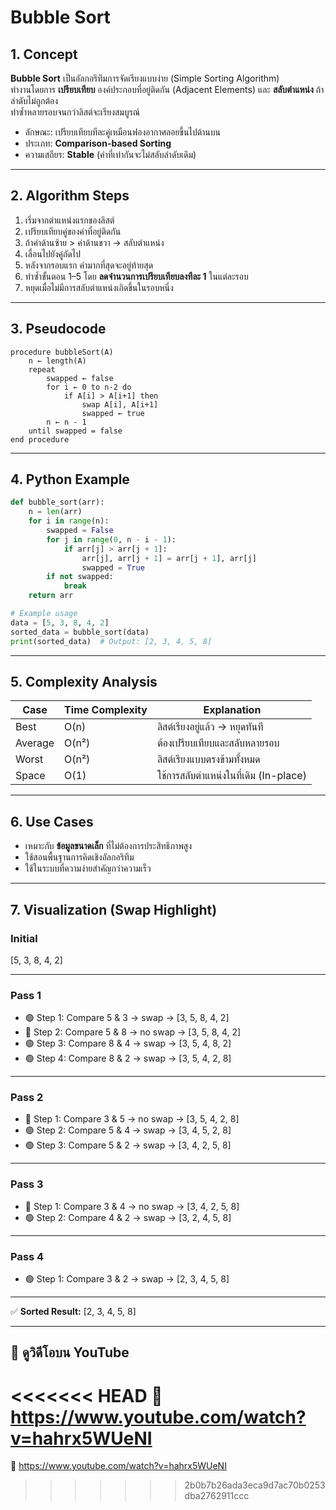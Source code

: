 # Bubble Sort

## 1. Concept
**Bubble Sort** เป็นอัลกอริทึมการจัดเรียงแบบง่าย (Simple Sorting Algorithm)  
ทำงานโดยการ **เปรียบเทียบ** องค์ประกอบที่อยู่ติดกัน (Adjacent Elements) และ **สลับตำแหน่ง** ถ้าลำดับไม่ถูกต้อง  
ทำซ้ำหลายรอบจนกว่าลิสต์จะเรียงสมบูรณ์

- ลักษณะ: เปรียบเทียบทีละคู่เหมือนฟองอากาศลอยขึ้นไปด้านบน
- ประเภท: **Comparison-based Sorting**
- ความเสถียร: **Stable** (ค่าที่เท่ากันจะไม่สลับลำดับเดิม)

---

## 2. Algorithm Steps
1. เริ่มจากตำแหน่งแรกของลิสต์
2. เปรียบเทียบคู่ของค่าที่อยู่ติดกัน
3. ถ้าค่าด้านซ้าย > ค่าด้านขวา → สลับตำแหน่ง
4. เลื่อนไปยังคู่ถัดไป
5. หลังจากรอบแรก ค่ามากที่สุดจะอยู่ท้ายสุด
6. ทำซ้ำขั้นตอน 1–5 โดย **ลดจำนวนการเปรียบเทียบลงทีละ 1** ในแต่ละรอบ
7. หยุดเมื่อไม่มีการสลับตำแหน่งเกิดขึ้นในรอบหนึ่ง

---

## 3. Pseudocode
```
procedure bubbleSort(A)
    n ← length(A)
    repeat
        swapped ← false
        for i ← 0 to n-2 do
            if A[i] > A[i+1] then
                swap A[i], A[i+1]
                swapped ← true
        n ← n - 1
    until swapped = false
end procedure
```

---

## 4. Python Example
```python
def bubble_sort(arr):
    n = len(arr)
    for i in range(n):
        swapped = False
        for j in range(0, n - i - 1):
            if arr[j] > arr[j + 1]:
                arr[j], arr[j + 1] = arr[j + 1], arr[j]
                swapped = True
        if not swapped:
            break
    return arr

# Example usage
data = [5, 3, 8, 4, 2]
sorted_data = bubble_sort(data)
print(sorted_data)  # Output: [2, 3, 4, 5, 8]
```

---

## 5. Complexity Analysis
| Case       | Time Complexity | Explanation                              |
|------------|----------------|------------------------------------------|
| Best       | O(n)           | ลิสต์เรียงอยู่แล้ว → หยุดทันที          |
| Average    | O(n²)          | ต้องเปรียบเทียบและสลับหลายรอบ           |
| Worst      | O(n²)          | ลิสต์เรียงแบบตรงข้ามทั้งหมด              |
| Space      | O(1)           | ใช้การสลับตำแหน่งในที่เดิม (In-place)   |

---

## 6. Use Cases
- เหมาะกับ **ข้อมูลขนาดเล็ก** ที่ไม่ต้องการประสิทธิภาพสูง
- ใช้สอนพื้นฐานการคิดเชิงอัลกอริทึม
- ใช้ในระบบที่ความง่ายสำคัญกว่าความเร็ว

---

## 7. Visualization (Swap Highlight)

### Initial
[5, 3, 8, 4, 2]

---

### Pass 1
- 🟢 Step 1: Compare 5 & 3 → swap → [3, 5, 8, 4, 2]  
- 🔴 Step 2: Compare 5 & 8 → no swap → [3, 5, 8, 4, 2]  
- 🟢 Step 3: Compare 8 & 4 → swap → [3, 5, 4, 8, 2]  
- 🟢 Step 4: Compare 8 & 2 → swap → [3, 5, 4, 2, 8]

---

### Pass 2
- 🔴 Step 1: Compare 3 & 5 → no swap → [3, 5, 4, 2, 8]  
- 🟢 Step 2: Compare 5 & 4 → swap → [3, 4, 5, 2, 8]  
- 🟢 Step 3: Compare 5 & 2 → swap → [3, 4, 2, 5, 8]

---

### Pass 3
- 🔴 Step 1: Compare 3 & 4 → no swap → [3, 4, 2, 5, 8]  
- 🟢 Step 2: Compare 4 & 2 → swap → [3, 2, 4, 5, 8]

---

### Pass 4
- 🟢 Step 1: Compare 3 & 2 → swap → [2, 3, 4, 5, 8]

---

✅ **Sorted Result:** [2, 3, 4, 5, 8]

---

## 🎥 ดูวิดีโอบน YouTube  
<<<<<<< HEAD
🔗 https://www.youtube.com/watch?v=hahrx5WUeNI
=======
🔗 https://www.youtube.com/watch?v=hahrx5WUeNI
>>>>>>> 2b0b7b26ada3eca9d7ac70b0253dba2762911ccc

